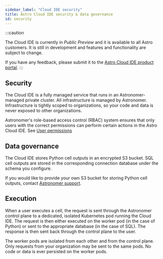 ```yaml
---
sidebar_label: "Cloud IDE security"
title: Astro Cloud IDE security & data governance
id: security
---
```


:::caution

<!-- id to make it easier to remove: cloud-ide-preview-banner -->
The Cloud IDE is currently in _Public Preview_ and it is available to all Astro customers. It is still in development and features and functionality are subject to change. 

If you have any feedback, please submit it to the [Astro Cloud IDE product portal](https://portal.productboard.com/75k8qmuqjacnrrnef446fggj).
:::

## Security

The Cloud IDE is a fully managed service that runs in an Astronomer-managed private cluster. All infrastructure is managed by Astronomer. Infrastructure is tightly scoped to organizations, so your code and data is never exposed to other organizations.

Astronomer's role-based access control (RBAC) system ensures that only users with the correct permissions can perform certain actions in the Astro Cloud IDE. See [User permissions](user-permissions.md)

## Data governance

The Cloud IDE stores Python cell outputs in an encrypted S3 bucket. SQL cell outputs are stored in the corresponding connection database under the schema you configure.

If you would like to provide your own S3 bucket for storing Python cell outputs, contact [Astronomer support](https://cloud.astronomer.io/support).

## Execution

When a user executes a cell, the request is sent through the Astronomer control plane to a dedicated, isolated Kubernetes pod running the Cloud IDE. The request is then either executed on the worker pod (in the case of Python) or sent to the appropriate database (in the case of SQL). The response is then sent back through the control plane to the user.

The worker pods are isolated from each other and from the control plane. Only requests from your organization may be sent to the same pods. No code or data is ever persisted on the worker pods.
